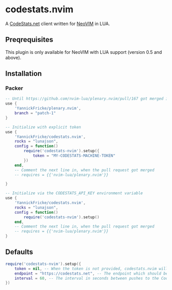 # codestats.nvim

A [CodeStats.net](https://codestats.net/) client written for [NeoVIM](https://github.com/neovim/neovim) in LUA.

## Preqrequisites

This plugin is only available for NeoVIM with LUA support (version 0.5 and above).

## Installation

### Packer

```lua
-- Until https://github.com/nvim-lua/plenary.nvim/pull/167 got merged into plenary
use {
    'YannickFricke/plenary.nvim',
    branch = "patch-1"
}

-- Initialize with explicit token
use {
    'YannickFricke/codestats.nvim',
    rocks = "lunajson",
    config = function()
        require('codestats-nvim').setup({
            token = "MY-CODESTATS-MACHINE-TOKEN"
        })
    end,
    -- Comment the next line in, when the pull request got merged
    -- requires = {{'nvim-lua/plenary.nvim'}}

}

-- Initialize via the CODESTATS_API_KEY environment variable
use {
    'YannickFricke/codestats.nvim',
    rocks = "lunajson",
    config = function()
        require('codestats-nvim').setup()
    end,
    -- Comment the next line in, when the pull request got merged
    -- requires = {{'nvim-lua/plenary.nvim'}}
}
```

## Defaults

```lua
require('codestats-nvim').setup({
    token = nil, -- When the token is not provided, codestats.nvim will fallback to the CODESTATS_API_KEY environment variable
    endpoint = "https://codestats.net", -- The endpoint which should be used. Mostly you dont want to overwrite it
    interval = 60, -- The interval in seconds between pushes to the CodeStats API
})
```
